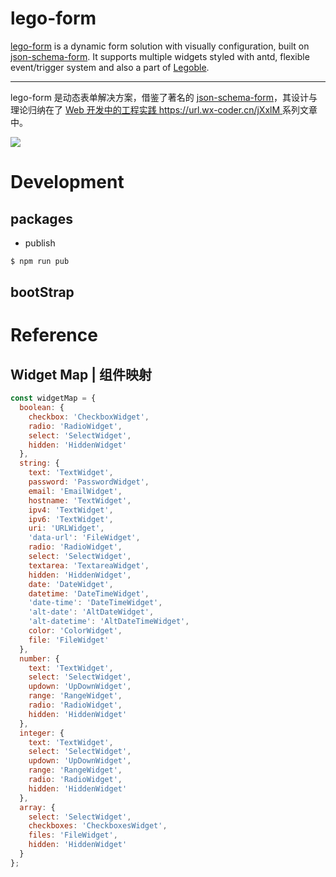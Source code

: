 # lego-form

[lego-form](https://github.com/wx-chevalier/Legoble/tree/master/lego-form) is a dynamic form solution with visually configuration, built on [json-schema-form](). It supports multiple widgets styled with antd, flexible event/trigger system and also a part of [Legoble](https://github.com/wx-chevalier/Legoble).

---

lego-form 是动态表单解决方案，借鉴了著名的 [json-schema-form]()，其设计与理论归纳在了 [Web 开发中的工程实践 https://url.wx-coder.cn/jXxlM ](https://url.wx-coder.cn/jXxlM)系列文章中。

![](https://i.postimg.cc/HnXYkbZS/image.png)

# Development

## packages

- publish

```sh
$ npm run pub

```

## bootStrap

# Reference

## Widget Map | 组件映射

```js
const widgetMap = {
  boolean: {
    checkbox: 'CheckboxWidget',
    radio: 'RadioWidget',
    select: 'SelectWidget',
    hidden: 'HiddenWidget'
  },
  string: {
    text: 'TextWidget',
    password: 'PasswordWidget',
    email: 'EmailWidget',
    hostname: 'TextWidget',
    ipv4: 'TextWidget',
    ipv6: 'TextWidget',
    uri: 'URLWidget',
    'data-url': 'FileWidget',
    radio: 'RadioWidget',
    select: 'SelectWidget',
    textarea: 'TextareaWidget',
    hidden: 'HiddenWidget',
    date: 'DateWidget',
    datetime: 'DateTimeWidget',
    'date-time': 'DateTimeWidget',
    'alt-date': 'AltDateWidget',
    'alt-datetime': 'AltDateTimeWidget',
    color: 'ColorWidget',
    file: 'FileWidget'
  },
  number: {
    text: 'TextWidget',
    select: 'SelectWidget',
    updown: 'UpDownWidget',
    range: 'RangeWidget',
    radio: 'RadioWidget',
    hidden: 'HiddenWidget'
  },
  integer: {
    text: 'TextWidget',
    select: 'SelectWidget',
    updown: 'UpDownWidget',
    range: 'RangeWidget',
    radio: 'RadioWidget',
    hidden: 'HiddenWidget'
  },
  array: {
    select: 'SelectWidget',
    checkboxes: 'CheckboxesWidget',
    files: 'FileWidget',
    hidden: 'HiddenWidget'
  }
};
```
